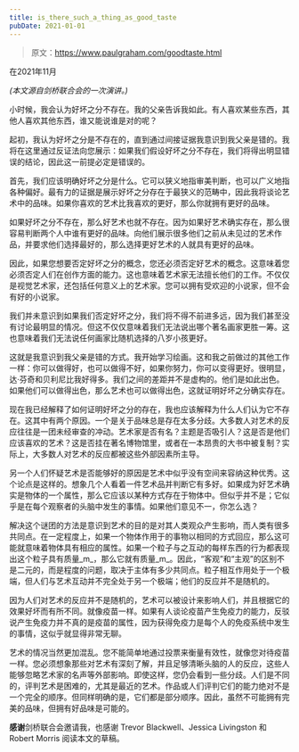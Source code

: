 ```yaml
---
title: is_there_such_a_thing_as_good_taste
pubDate: 2021-01-01
---
```


> 原文：https://www.paulgraham.com/goodtaste.html 

            
在2021年11月

_(本文源自剑桥联合会的一次演讲。)_

小时候，我会认为好坏之分不存在。我的父亲告诉我如此。有人喜欢某些东西，其他人喜欢其他东西，谁又能说谁是对的呢？

起初，我认为好坏之分是不存在的，直到通过间接证据我意识到我父亲是错的。我将在这里通过反证法向您展示：如果我们假设好坏之分不存在，我们将得出明显错误的结论，因此这一前提必定是错误的。

首先，我们应该明确好坏之分是什么。它可以狭义地指审美判断，也可以广义地指各种偏好。最有力的证据是展示好坏之分存在于最狭义的范畴中，因此我将谈论艺术中的品味。如果你喜欢的艺术比我喜欢的更好，那么你就拥有更好的品味。

如果好坏之分不存在，那么好艺术也就不存在。因为如果好艺术确实存在，那么很容易判断两个人中谁有更好的品味。向他们展示很多他们之前从未见过的艺术作品，并要求他们选择最好的，那么选择更好艺术的人就具有更好的品味。

因此，如果您想要否定好坏之分的概念，您还必须否定好艺术的概念。这意味着您必须否定人们在创作方面的能力。这也意味着艺术家无法擅长他们的工作。不仅仅是视觉艺术家，还包括任何意义上的艺术家。您可以拥有受欢迎的小说家，但不会有好的小说家。

我们并未意识到如果我们否定好坏之分，我们将不得不前进多远，因为我们甚至没有讨论最明显的情况。但这不仅仅意味着我们无法说出哪个著名画家更胜一筹。这也意味着我们无法说任何画家比随机选择的八岁小孩更好。

这就是我意识到我父亲是错的方式。我开始学习绘画。这和我之前做过的其他工作一样：你可以做得好，也可以做得不好，如果你努力，你可以变得更好。很明显，达·芬奇和贝利尼比我好得多。我们之间的差距并不是虚构的。他们是如此出色。如果他们可以做得出色，那么艺术也可以做得出色，这就证明好坏之分确实存在。

现在我已经解释了如何证明好坏之分的存在，我也应该解释为什么人们认为它不存在。这其中有两个原因。一个是关于品味总是存在太多分歧。大多数人对艺术的反应往往是一团未经审查的冲动。艺术家是否有名？主题是否吸引人？这是否是他们应该喜欢的艺术？这是否挂在著名博物馆里，或者在一本昂贵的大书中被复制？实际上，大多数人对艺术的反应都被这些外部因素所主导。

另一个人们怀疑艺术是否能够好的原因是艺术中似乎没有空间来容纳这种优秀。这个论点是这样的。想象几个人看着一件艺术品并判断它有多好。如果成为好艺术确实是物体的一个属性，那么它应该以某种方式存在于物体中。但似乎并不是；它似乎是在每个观察者的头脑中发生的事情。如果他们意见不一，你怎么选？

解决这个谜团的方法是意识到艺术的目的是对其人类观众产生影响，而人类有很多共同点。在一定程度上，如果一个物体作用于的事物以相同的方式回应，那么这可能就意味着物体具有相应的属性。如果一个粒子与之互动的每样东西的行为都表现出这个粒子具有质量_m_，那么它就有质量_m_。因此，“客观”和“主观”的区别不是二元的，而是程度的问题，取决于主体有多少共同点。粒子相互作用处于一个极端，但人们与艺术互动并不完全处于另一个极端；他们的反应并不是随机的。

因为人们对艺术的反应并不是随机的，艺术可以被设计来影响人们，并且根据它的效果好坏而有所不同。就像疫苗一样。如果有人谈论疫苗产生免疫力的能力，反驳说产生免疫力并不真的是疫苗的属性，因为获得免疫力是每个人的免疫系统中发生的事情，这似乎就显得非常无聊。

艺术的情况当然更加混乱。您不能简单地通过投票来衡量有效性，就像您对待疫苗一样。您必须想象那些对艺术有深刻了解，并且足够清晰头脑的人的反应，这些人能够忽略艺术家的名声等外部影响。即使这样，您仍会看到一些分歧。人们是不同的，评判艺术是困难的，尤其是最近的艺术。作品或人们评判它们的能力绝对不是一个完全的顺序。但同样明确的是，它们都是部分顺序。因此，虽然不可能拥有完美的品味，但拥有好品味是可能的。

**感谢**剑桥联合会邀请我，也感谢 Trevor Blackwell、Jessica Livingston 和 Robert Morris 阅读本文的草稿。
